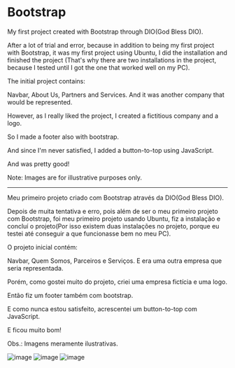 # Bootstrap

My first project created with Bootstrap through DIO(God Bless DIO).

After a lot of trial and error, because in addition to being my first project with Bootstrap, it was my first project using Ubuntu, I did the installation and finished the project (That's why there are two installations in the project, because I tested until I got the one that worked well on my PC).

The initial project contains:

Navbar, About Us, Partners and Services. And it was another company that would be represented.

However, as I really liked the project, I created a fictitious company and a logo.

So I made a footer also with bootstrap.

And since I'm never satisfied, I added a button-to-top using JavaScript.

And was pretty good!

Note: Images are for illustrative purposes only.

--------------------------------------------------------------------------------------

Meu primeiro projeto criado com Bootstrap através da DIO(God Bless DIO).

Depois de muita tentativa e erro, pois além de ser o meu primeiro projeto com Bootstrap, foi meu primeiro projeto usando Ubuntu, fiz a instalação e concluí o projeto(Por isso existem duas instalações no projeto, porque eu testei até conseguir a que funcionasse bem no meu PC).

O projeto inicial contém:

Navbar, Quem Somos, Parceiros e Serviços. E era uma outra empresa que seria representada.

Porém, como gostei muito do projeto, criei uma empresa fictícia e uma logo.

Então fiz um footer também com bootstrap.

E como nunca estou satisfeito, acrescentei um button-to-top  com JavaScript.

E ficou muito bom!

Obs.: Imagens meramente ilustrativas.

![image](https://user-images.githubusercontent.com/107153882/195605543-946ad976-bcc2-4367-9276-64d5b4e0a37d.png)
![image](https://user-images.githubusercontent.com/107153882/195605765-c9724290-e433-4168-8cff-4692a1f22913.png)
![image](https://user-images.githubusercontent.com/107153882/195671853-46c8ec87-0d6b-478a-b128-98393b900a91.png)



